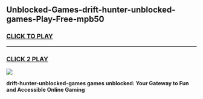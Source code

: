 
## Unblocked-Games-drift-hunter-unblocked-games-Play-Free-mpb50
<h3>
<a href="https://premium76.site?title=drift-hunter-unblocked-games&ref=19M">CLICK TO PLAY</a></h3>
<hr>

<h3>
<a href="https://premium76.site?title=drift-hunter-unblocked-games&ref=19M">CLICK 2 PLAY</a>
  
</h3>

<a href="https://premium76.site?title=drift-hunter-unblocked-games&ref=19M"><img src="https://clearcache.store/games.png"></a>


**drift-hunter-unblocked-games games unblocked: Your Gateway to Fun and Accessible Online Gaming**
